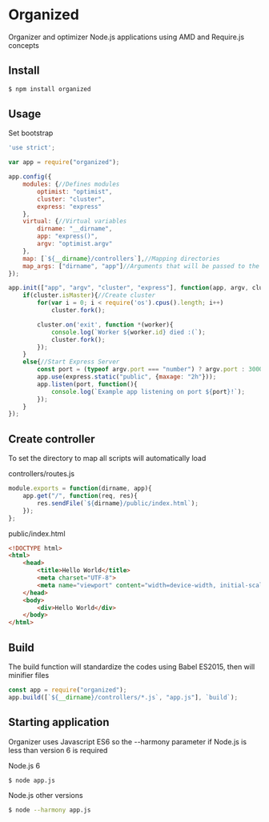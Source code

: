 # Organized

Organizer and optimizer Node.js applications using AMD and Require.js concepts

## Install

```bash
$ npm install organized
```

## Usage

Set bootstrap

```js
'use strict';

var app = require("organized");

app.config({
    modules: {//Defines modules
        optimist: "optimist",
        cluster: "cluster",
        express: "express"
    },
    virtual: {//Virtual variables
        dirname: "__dirname",
        app: "express()",
        argv: "optimist.argv"
    },
    map: [`${__dirname}/controllers`],//Mapping directories
    map_args: ["dirname", "app"]//Arguments that will be passed to the scripts
});

app.init(["app", "argv", "cluster", "express"], function(app, argv, cluster, express){
    if(cluster.isMaster){//Create cluster
        for(var i = 0; i < require('os').cpus().length; i++)
            cluster.fork();

        cluster.on('exit', function *(worker){
            console.log(`Worker ${worker.id} died :(`);
            cluster.fork();
        });
    }
    else{//Start Express Server
        const port = (typeof argv.port === "number") ? argv.port : 3000;
        app.use(express.static("public", {maxage: "2h"}));
        app.listen(port, function(){
            console.log(`Example app listening on port ${port}!`);
        });
    }
});
```

## Create controller

To set the directory to map all scripts will automatically load

controllers/routes.js
```js
module.exports = function(dirname, app){
    app.get("/", function(req, res){ 
        res.sendFile(`${dirname}/public/index.html`); 
    });
};
```

public/index.html
```html
<!DOCTYPE html>
<html>
    <head>
        <title>Hello World</title>
        <meta charset="UTF-8">
        <meta name="viewport" content="width=device-width, initial-scale=1.0">
    </head>
    <body>
        <div>Hello World</div>
    </body>
</html>
```

## Build

The build function will standardize the codes using Babel ES2015, then will minifier files

```js
const app = require("organized");
app.build([`${__dirname}/controllers/*.js`, "app.js"], `build`);
```

## Starting application

Organizer uses Javascript ES6 so the --harmony parameter if Node.js is less than version 6 is required

Node.js 6
```bash
$ node app.js
```

Node.js other versions
```bash
$ node --harmony app.js
```